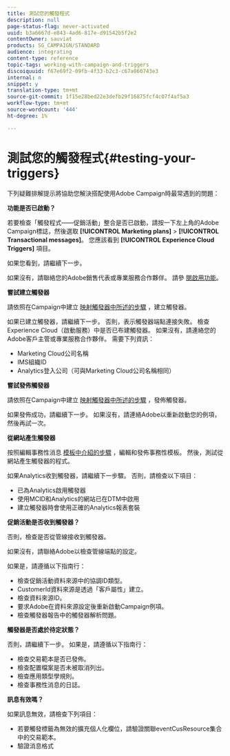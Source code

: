 ```yaml
---
title: 測試您的觸發程式
description: null
page-status-flag: never-activated
uuid: b3a6667d-e843-4ad6-817e-d91542b5f2e2
contentOwner: sauviat
products: SG_CAMPAIGN/STANDARD
audience: integrating
content-type: reference
topic-tags: working-with-campaign-and-triggers
discoiquuid: f67e69f2-09fb-4f33-b2c3-c67a060743e3
internal: n
snippet: y
translation-type: tm+mt
source-git-commit: 1f15e28bed22e3defb29f16875fcf4c07f4af5a3
workflow-type: tm+mt
source-wordcount: '444'
ht-degree: 1%

---
```



# 測試您的觸發程式{#testing-your-triggers}

下列疑難排解提示將協助您解決搭配使用Adobe Campaign時最常遇到的問題：

**功能是否已啟動？**

若要檢查「觸發程式——促銷活動」整合是否已啟動，請按一下左上角的Adobe Campaign標誌，然後選取 **[!UICONTROL Marketing plans]** > **[!UICONTROL Transactional messages]**。 您應該看到 **[!UICONTROL Experience Cloud Triggers]** 項目。

如果您看到，請繼續下一步。

如果沒有，請聯絡您的Adobe銷售代表或專業服務合作夥伴。 請參 [閱啟用功能](../../integrating/using/configuring-triggers-in-experience-cloud.md#activating-the-functionality)。

**嘗試建立觸發器**

請依照在Campaign中建立 [映射觸發器中所述的步驟](../../integrating/using/using-triggers-in-campaign.md#creating-a-mapped-trigger-in-campaign) ，建立觸發器。

如果已建立觸發器，請繼續下一步。 否則，表示觸發器端點連接失敗。 檢查Experience Cloud（啟動服務）中是否已布建觸發器。 如果沒有，請連絡您的Adobe客戶主管或專業服務合作夥伴。 需要下列資訊：

* Marketing Cloud公司名稱
* IMS組織ID
* Analytics登入公司（可與Marketing Cloud公司名稱相同）

**嘗試發佈觸發器**

請依照在Campaign中建立 [映射觸發器中所述的步驟](../../integrating/using/using-triggers-in-campaign.md#creating-a-mapped-trigger-in-campaign) ，發佈觸發器。

如果發佈成功，請繼續下一步。 如果沒有，請連絡Adobe以重新啟動您的例項，然後再試一次。

**從網站產生觸發器**

按照編輯事務性消息 [模板中介紹的步驟](../../integrating/using/using-triggers-in-campaign.md#editing-the-transactional-message-template) ，編輯和發佈事務性模板。 然後，測試從網站產生觸發器的程式。

如果Analytics收到觸發器，請繼續下一步驟。 否則，請檢查以下項目：

* 已為Analytics啟用觸發器
* 使用MCID和Analytics的網站已在DTM中啟用
* 建立觸發器時會使用正確的Analytics報表套裝

**促銷活動是否收到觸發器？**

否則，檢查是否從管線接收到觸發器。

如果沒有，請聯絡Adobe以檢查管線端點的設定。

如果是，請遵循以下指南行：

* 檢查促銷活動資料來源中的協調ID類型。
* CustomerId資料來源是透過「客戶屬性」建立。
* 檢查資料來源ID。
* 要求Adobe在資料來源設定後重新啟動Campaign例項。
* 檢查觸發器報告中的觸發器解析問題。

**觸發器是否處於待定狀態？**

否則，請繼續下一步。 如果是，請遵循以下指南行：

* 檢查交易範本是否已發佈。
* 檢查配置檔案是否未被取消列出。
* 檢查應用類型學規則。
* 檢查事務性消息的日誌。

**訊息有效嗎？**

如果訊息無效，請檢查下列項目：

* 若要觸發標籤為無效的擴充個人化欄位，請驗證關聯eventCusResource集合中的交易範本。
* 驗證消息格式

